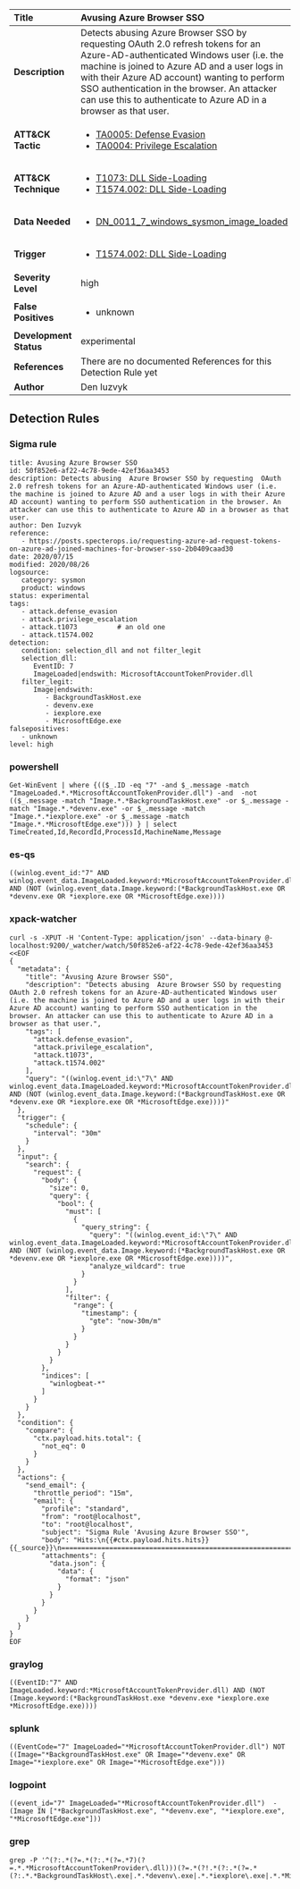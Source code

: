 | Title                    | Avusing Azure Browser SSO       |
|:-------------------------|:------------------|
| **Description**          | Detects abusing  Azure Browser SSO by requesting  OAuth 2.0 refresh tokens for an Azure-AD-authenticated Windows user (i.e. the machine is joined to Azure AD and a user logs in with their Azure AD account) wanting to perform SSO authentication in the browser. An attacker can use this to authenticate to Azure AD in a browser as that user. |
| **ATT&amp;CK Tactic**    |  <ul><li>[TA0005: Defense Evasion](https://attack.mitre.org/tactics/TA0005)</li><li>[TA0004: Privilege Escalation](https://attack.mitre.org/tactics/TA0004)</li></ul>  |
| **ATT&amp;CK Technique** | <ul><li>[T1073: DLL Side-Loading](https://attack.mitre.org/techniques/T1073)</li><li>[T1574.002: DLL Side-Loading](https://attack.mitre.org/techniques/T1574/002)</li></ul>  |
| **Data Needed**          | <ul><li>[DN_0011_7_windows_sysmon_image_loaded](../Data_Needed/DN_0011_7_windows_sysmon_image_loaded.md)</li></ul>  |
| **Trigger**              | <ul><li>[T1574.002: DLL Side-Loading](../Triggers/T1574.002.md)</li></ul>  |
| **Severity Level**       | high |
| **False Positives**      | <ul><li>unknown</li></ul>  |
| **Development Status**   | experimental |
| **References**           |  There are no documented References for this Detection Rule yet  |
| **Author**               | Den Iuzvyk |


## Detection Rules

### Sigma rule

```
title: Avusing Azure Browser SSO
id: 50f852e6-af22-4c78-9ede-42ef36aa3453
description: Detects abusing  Azure Browser SSO by requesting  OAuth 2.0 refresh tokens for an Azure-AD-authenticated Windows user (i.e. the machine is joined to Azure AD and a user logs in with their Azure AD account) wanting to perform SSO authentication in the browser. An attacker can use this to authenticate to Azure AD in a browser as that user.
author: Den Iuzvyk
reference:
   - https://posts.specterops.io/requesting-azure-ad-request-tokens-on-azure-ad-joined-machines-for-browser-sso-2b0409caad30
date: 2020/07/15
modified: 2020/08/26
logsource:
   category: sysmon
   product: windows
status: experimental
tags:
   - attack.defense_evasion
   - attack.privilege_escalation
   - attack.t1073          # an old one
   - attack.t1574.002
detection:
   condition: selection_dll and not filter_legit
   selection_dll:
      EventID: 7
      ImageLoaded|endswith: MicrosoftAccountTokenProvider.dll
   filter_legit:
      Image|endswith:
         - BackgroundTaskHost.exe
         - devenv.exe
         - iexplore.exe
         - MicrosoftEdge.exe
falsepositives:
   - unknown
level: high

```





### powershell
    
```
Get-WinEvent | where {(($_.ID -eq "7" -and $_.message -match "ImageLoaded.*.*MicrosoftAccountTokenProvider.dll") -and  -not (($_.message -match "Image.*.*BackgroundTaskHost.exe" -or $_.message -match "Image.*.*devenv.exe" -or $_.message -match "Image.*.*iexplore.exe" -or $_.message -match "Image.*.*MicrosoftEdge.exe"))) } | select TimeCreated,Id,RecordId,ProcessId,MachineName,Message
```


### es-qs
    
```
((winlog.event_id:"7" AND winlog.event_data.ImageLoaded.keyword:*MicrosoftAccountTokenProvider.dll) AND (NOT (winlog.event_data.Image.keyword:(*BackgroundTaskHost.exe OR *devenv.exe OR *iexplore.exe OR *MicrosoftEdge.exe))))
```


### xpack-watcher
    
```
curl -s -XPUT -H 'Content-Type: application/json' --data-binary @- localhost:9200/_watcher/watch/50f852e6-af22-4c78-9ede-42ef36aa3453 <<EOF
{
  "metadata": {
    "title": "Avusing Azure Browser SSO",
    "description": "Detects abusing  Azure Browser SSO by requesting  OAuth 2.0 refresh tokens for an Azure-AD-authenticated Windows user (i.e. the machine is joined to Azure AD and a user logs in with their Azure AD account) wanting to perform SSO authentication in the browser. An attacker can use this to authenticate to Azure AD in a browser as that user.",
    "tags": [
      "attack.defense_evasion",
      "attack.privilege_escalation",
      "attack.t1073",
      "attack.t1574.002"
    ],
    "query": "((winlog.event_id:\"7\" AND winlog.event_data.ImageLoaded.keyword:*MicrosoftAccountTokenProvider.dll) AND (NOT (winlog.event_data.Image.keyword:(*BackgroundTaskHost.exe OR *devenv.exe OR *iexplore.exe OR *MicrosoftEdge.exe))))"
  },
  "trigger": {
    "schedule": {
      "interval": "30m"
    }
  },
  "input": {
    "search": {
      "request": {
        "body": {
          "size": 0,
          "query": {
            "bool": {
              "must": [
                {
                  "query_string": {
                    "query": "((winlog.event_id:\"7\" AND winlog.event_data.ImageLoaded.keyword:*MicrosoftAccountTokenProvider.dll) AND (NOT (winlog.event_data.Image.keyword:(*BackgroundTaskHost.exe OR *devenv.exe OR *iexplore.exe OR *MicrosoftEdge.exe))))",
                    "analyze_wildcard": true
                  }
                }
              ],
              "filter": {
                "range": {
                  "timestamp": {
                    "gte": "now-30m/m"
                  }
                }
              }
            }
          }
        },
        "indices": [
          "winlogbeat-*"
        ]
      }
    }
  },
  "condition": {
    "compare": {
      "ctx.payload.hits.total": {
        "not_eq": 0
      }
    }
  },
  "actions": {
    "send_email": {
      "throttle_period": "15m",
      "email": {
        "profile": "standard",
        "from": "root@localhost",
        "to": "root@localhost",
        "subject": "Sigma Rule 'Avusing Azure Browser SSO'",
        "body": "Hits:\n{{#ctx.payload.hits.hits}}{{_source}}\n================================================================================\n{{/ctx.payload.hits.hits}}",
        "attachments": {
          "data.json": {
            "data": {
              "format": "json"
            }
          }
        }
      }
    }
  }
}
EOF

```


### graylog
    
```
((EventID:"7" AND ImageLoaded.keyword:*MicrosoftAccountTokenProvider.dll) AND (NOT (Image.keyword:(*BackgroundTaskHost.exe *devenv.exe *iexplore.exe *MicrosoftEdge.exe))))
```


### splunk
    
```
((EventCode="7" ImageLoaded="*MicrosoftAccountTokenProvider.dll") NOT ((Image="*BackgroundTaskHost.exe" OR Image="*devenv.exe" OR Image="*iexplore.exe" OR Image="*MicrosoftEdge.exe")))
```


### logpoint
    
```
((event_id="7" ImageLoaded="*MicrosoftAccountTokenProvider.dll")  -(Image IN ["*BackgroundTaskHost.exe", "*devenv.exe", "*iexplore.exe", "*MicrosoftEdge.exe"]))
```


### grep
    
```
grep -P '^(?:.*(?=.*(?:.*(?=.*7)(?=.*.*MicrosoftAccountTokenProvider\.dll)))(?=.*(?!.*(?:.*(?=.*(?:.*.*BackgroundTaskHost\.exe|.*.*devenv\.exe|.*.*iexplore\.exe|.*.*MicrosoftEdge\.exe))))))'
```



